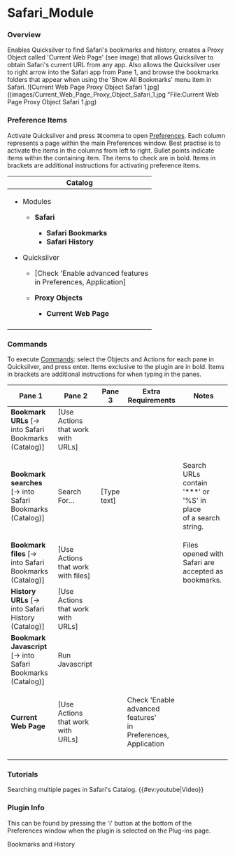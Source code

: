 # Safari\_Module

### Overview

Enables Quicksilver to find Safari's bookmarks and history, creates a Proxy Object called 'Current Web Page' (see image) that allows Quicksilver to obtain Safari's current URL from any app. Also allows the Quicksilver user to right arrow into the Safari app from Pane 1, and browse the bookmarks folders that appear when using the 'Show All Bookmarks' menu item in Safari. !\[Current Web Page Proxy Object Safari 1.jpg]\((images/Current\_Web\_Page\_Proxy\_Object\_Safari\_1.jpg "File:Current Web Page Proxy Object Safari 1.jpg)

### Preference Items

Activate Quicksilver and press ⌘comma to open [Preferences](Preferences/). Each column represents a page within the main Preferences window. Best practise is to activate the items in the columns from left to right. Bullet points indicate items within the containing item. The items to check are in bold. Items in brackets are additional instructions for activating preference items.

| Catalog                                                                                                                                                                                                                                                                                                                                                                                       |
| --------------------------------------------------------------------------------------------------------------------------------------------------------------------------------------------------------------------------------------------------------------------------------------------------------------------------------------------------------------------------------------------- |
| <ul><li><p>Modules</p><ul><li><p><strong>Safari</strong></p><ul><li><strong>Safari Bookmarks</strong></li><li><strong>Safari History</strong><br></li></ul></li></ul></li><li><p>Quicksilver</p><ul><li>[Check 'Enable advanced features<br>in Preferences, Application]</li><li><p><strong>Proxy Objects</strong></p><ul><li><strong>Current Web Page</strong></li></ul></li></ul></li></ul> |
|                                                                                                                                                                                                                                                                                                                                                                                               |

### Commands

To execute [Commands](Commands/): select the Objects and Actions for each pane in Quicksilver, and press enter. Items exclusive to the plugin are in bold. Items in brackets are additional instructions for when typing in the panes.

| Pane 1                                                       | Pane 2                              | Pane 3       | Extra Requirements                                                     | Notes                                                                        |
| ------------------------------------------------------------ | ----------------------------------- | ------------ | ---------------------------------------------------------------------- | ---------------------------------------------------------------------------- |
| **Bookmark URLs** \[→ into Safari Bookmarks (Catalog)]       | \[Use Actions that work with URLs]  |              |                                                                        |                                                                              |
| **Bookmark searches** \[→ into Safari Bookmarks (Catalog)]   | Search For…                         | \[Type text] |                                                                        | <p>Search URLs contain '***' or '%S' in place<br>of a search string.<br></p> |
| **Bookmark files** \[→ into Safari Bookmarks (Catalog)]      | \[Use Actions that work with files] |              |                                                                        | Files opened with Safari are accepted as bookmarks.                          |
| **History URLs** \[→ into Safari History (Catalog)]          | \[Use Actions that work with URLs]  |              |                                                                        |                                                                              |
| **Bookmark Javascript** \[→ into Safari Bookmarks (Catalog)] | Run Javascript                      |              |                                                                        |                                                                              |
| **Current Web Page**                                         | \[Use Actions that work with URLs]  |              | <p>Check 'Enable advanced features'<br>in Preferences, Application</p> |                                                                              |
|                                                              |                                     |              |                                                                        |                                                                              |

### Tutorials

Searching multiple pages in Safari's Catalog. \{{#ev:youtube|Video\}}

### Plugin Info

This can be found by pressing the 'i' button at the bottom of the Preferences window when the plugin is selected on the Plug-ins page.

Bookmarks and History
